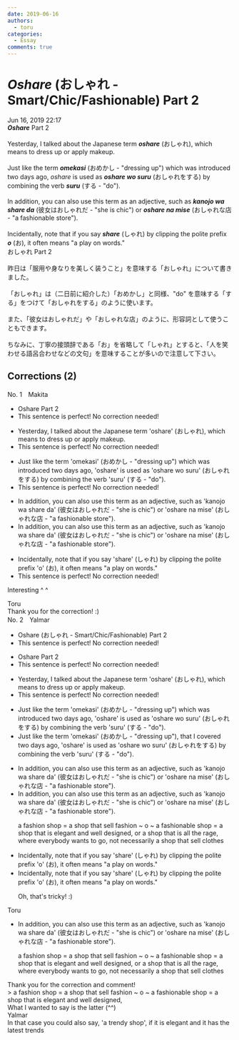 ```yaml
---
date: 2019-06-16
authors:
  - toru
categories:
  - Essay
comments: true
---
```


# <strong><em>Oshare</strong></em> (おしゃれ - Smart/Chic/Fashionable) Part 2
<div class="date">Jun 16, 2019 22:17</div>
<div id="post"><div id="body_show_ori">
<strong><em>Oshare</strong></em> Part 2<br/><br/>Yesterday, I talked about the Japanese term <strong><em>oshare</em></strong> (おしゃれ), which means to dress up or apply makeup.<br/><br/>Just like the term <strong><em>omekasi</em></strong> (おめかし - "dressing up") which was introduced two days ago, <em>oshare</em> is used as <strong><em>oshare wo suru</em></strong> (おしゃれをする) by combining the verb <strong><em>suru</em></strong> (する - "do").<br/><br/>In addition, you can also use this term as an adjective, such as <strong><em>kanojo wa share da</em></strong> (彼女はおしゃれだ - "she is chic") or <strong><em>oshare na mise</em></strong> (おしゃれな店 - "a fashionable store").<br/><br/>Incidentally, note that if you say <strong><em>share</em></strong> (しゃれ) by clipping the polite prefix <strong><em>o</em></strong> (お), it often means "a play on words."
</div></div>

<!-- more -->

<div id="post_ja"><div id="body_show_mo">
おしゃれ Part 2<br/><br/>昨日は「服用や身なりを美しく装うこと」を意味する「おしゃれ」について書きました。<br/><br/>「おしゃれ」は（二日前に紹介した）「おめかし」と同様、"do" を意味する「する」をつけて「おしゃれをする」のように使います。<br/><br/>また、「彼女はおしゃれだ」や「おしゃれな店」のように、形容詞として使うこともできます。<br/><br/>ちなみに、丁寧の接頭辞である「お」を省略して「しゃれ」とすると、「人を笑わせる語呂合わせなどの文句」を意味することが多いので注意して下さい。
</div></div>

## Corrections (2)
<div id="block"><div class="first_name"> No. 1　<span class="just_name">Makita</span></div><div id="block2">
<ul class="correction_field">
<li class="incorrect">Oshare Part 2</li>
<li class="corrected perfect">This sentence is perfect! No correction needed!</li>
</ul>
<ul class="correction_field">
<li class="incorrect">Yesterday, I talked about the Japanese term 'oshare' (おしゃれ), which means to dress up or apply makeup.</li>
<li class="corrected perfect">This sentence is perfect! No correction needed!</li>
</ul>
<ul class="correction_field">
<li class="incorrect">Just like the term 'omekasi' (おめかし - "dressing up") which was introduced two days ago, 'oshare' is used as 'oshare wo suru' (おしゃれをする) by combining the verb 'suru' (する - "do").</li>
<li class="corrected perfect">This sentence is perfect! No correction needed!</li>
</ul>
<ul class="correction_field">
<li class="incorrect">In addition, you can also use this term as an adjective, such as 'kanojo wa share da' (彼女はおしゃれだ - "she is chic") or 'oshare na mise' (おしゃれな店 - "a fashionable store").</li>
<li class="corrected correct">
In addition, you can also use this term as an adjective, such as 'kanojo wa share da' (彼女はおしゃれだ - "she is chic") or 'oshare na mise' (おしゃれな店 - "a fashion<span class="sline"><span class="f_red">able</span></span> store").
</li>
</ul>
<ul class="correction_field">
<li class="incorrect">Incidentally, note that if you say 'share' (しゃれ) by clipping the polite prefix 'o' (お), it often means "a play on words."</li>
<li class="corrected perfect">This sentence is perfect! No correction needed!</li>
</ul>
<p class="comment_small">
 Interesting ^ ^
</p>

</div><div class="name"><span class="just_name">Toru</span><br>
Thank you for the correction! :)
</div>
</div>
<div id="block"><div class="first_name"> No. 2　<span class="just_name">Yalmar</span></div><div id="block2">
<ul class="correction_field">
<li class="incorrect">Oshare (おしゃれ - Smart/Chic/Fashionable) Part 2</li>
<li class="corrected perfect">This sentence is perfect! No correction needed!</li>
</ul>
<ul class="correction_field">
<li class="incorrect">Oshare Part 2</li>
<li class="corrected perfect">This sentence is perfect! No correction needed!</li>
</ul>
<ul class="correction_field">
<li class="incorrect">Yesterday, I talked about the Japanese term 'oshare' (おしゃれ), which means to dress up or apply makeup.</li>
<li class="corrected perfect">This sentence is perfect! No correction needed!</li>
</ul>
<ul class="correction_field">
<li class="incorrect">Just like the term 'omekasi' (おめかし - "dressing up") which was introduced two days ago, 'oshare' is used as 'oshare wo suru' (おしゃれをする) by combining the verb 'suru' (する - "do").</li>
<li class="corrected correct">
Just like the term 'omekasi' (おめかし - "dressing up")<span class="f_red">,</span> <span class="f_red">that I covered</span> two days ago, 'oshare' is used as 'oshare wo suru' (おしゃれをする) by combining the verb 'suru' (する - "do").
</li>
</ul>
<ul class="correction_field">
<li class="incorrect">In addition, you can also use this term as an adjective, such as 'kanojo wa share da' (彼女はおしゃれだ - "she is chic") or 'oshare na mise' (おしゃれな店 - "a fashionable store").</li>
<li class="corrected correct">
In addition, you can also use this term as an adjective, such as 'kanojo wa share da' (彼女はおしゃれだ - "she is chic") or 'oshare na mise' (おしゃれな店 - "a fashionable store").
<p class="correction_comment">a fashion shop = a shop that sell fashion ~ o ~ a fashionable shop = a shop that is elegant and well designed, or a shop that is all the rage, where everybody wants to go, not necessarily a shop that sell clothes</p>
</li>
</ul>
<ul class="correction_field">
<li class="incorrect">Incidentally, note that if you say 'share' (しゃれ) by clipping the polite prefix 'o' (お), it often means "a play on words."</li>
<li class="corrected correct">
Incidentally, note that if you say 'share' (しゃれ) by clipping the polite prefix 'o' (お), it often means "a play on words."
<p class="correction_comment">Oh, that's tricky! :)</p>
</li>
</ul>
</div><div class="name"><span class="just_name">Toru</span><br><div class="quote_field"><ul class="correction_field">
<li class="corrected correct">
In addition, you can also use this term as an adjective, such as 'kanojo wa share da' (彼女はおしゃれだ - "she is chic") or 'oshare na mise' (おしゃれな店 - "a fashionable store").
<p class="correction_comment">
a fashion shop = a shop that sell fashion ~ o ~ a fashionable shop = a shop that is elegant and well designed, or a shop that is all the rage, where everybody wants to go, not necessarily a shop that sell clothes
</p>
</li>
</ul></div>
Thank you for the correction and comment!<br/>&gt; a fashion shop = a shop that sell fashion ~ o ~ a fashionable shop = a shop that is elegant and well designed, <br/>What I wanted to say is the latter (^^)
</div>
<div class="name"><span class="just_name">Yalmar</span><br>
In that case you could also say, 'a trendy shop', if it is elegant and it has the latest trends
</div>
</div>
